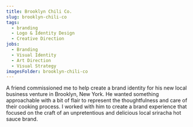 ```yaml
---
title: Brooklyn Chili Co.
slug: brooklyn-chili-co
tags:
  - branding
  - Logo & Identity Design
  - Creative Direction
jobs:
  - Branding
  - Visual Identity
  - Art Direction
  - Visual Strategy
imagesFolder: brooklyn-chili-co
---
```


A friend commissioned me to help create a brand identity for his new local business venture in Brooklyn, New York. He wanted something approachable with a bit of flair to represent the thoughtfulness and care of their cooking process. I worked with him to create a brand experience that focused on the craft of an unpretentious and delicious local sriracha hot sauce brand.
